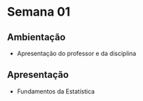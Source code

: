 # Semana 01

## Ambientação
- Apresentação do professor e da disciplina

## Apresentação
- Fundamentos da Estatística


